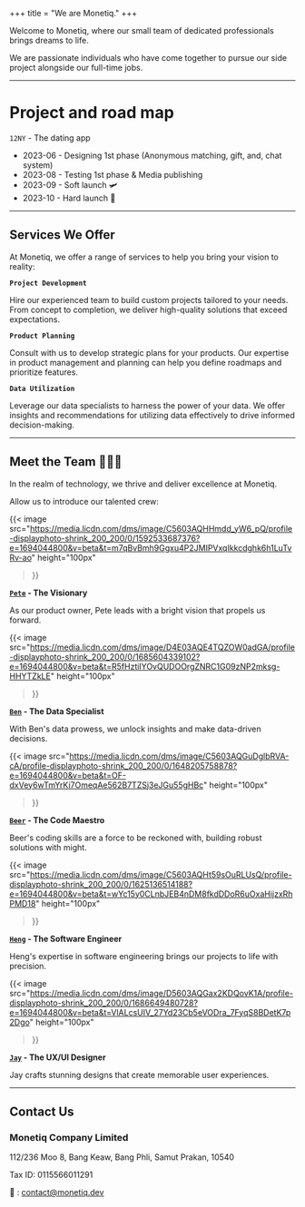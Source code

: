 +++
title = "We are Monetiq."
+++

Welcome to Monetiq, where our small team of dedicated professionals brings dreams to life.

We are passionate individuals who have come together to pursue our side project alongside our full-time jobs.

---

# Project and road map

`12NY` - The dating app

- 2023-06 - Designing 1st phase (Anonymous matching, gift, and, chat system)
- 2023-08 - Testing 1st phase & Media publishing
- 2023-09 - Soft launch 🛩️
- 2023-10 - Hard launch 🚀

---

## Services We Offer

At Monetiq, we offer a range of services to help you bring your vision to reality:

**`Project Development`**

Hire our experienced team to build custom projects tailored to your needs. From concept to completion, we deliver high-quality solutions that exceed expectations.

**`Product Planning`**

Consult with us to develop strategic plans for your products. Our expertise in product management and planning can help you define roadmaps and prioritize features.

**`Data Utilization`**

Leverage our data specialists to harness the power of your data. We offer insights and recommendations for utilizing data effectively to drive informed decision-making.

---

## Meet the Team 🧑‍🤝‍🧑

In the realm of technology, we thrive and deliver excellence at Monetiq.

Allow us to introduce our talented crew:

{{<
    image
    src="https://media.licdn.com/dms/image/C5603AQHHmdd_yW6_pQ/profile-displayphoto-shrink_200_200/0/1592533687376?e=1694044800&v=beta&t=m7qBvBmh9Ggxu4P2JMIPVxqIkkcdghk6h1LuTvRv-ao"
    height="100px"
>}}

**[`Pete`](https://www.linkedin.com/in/chanvit-s-292642198/) - The Visionary**

As our product owner, Pete leads with a bright vision that propels us forward. 

{{<
    image
    src="https://media.licdn.com/dms/image/D4E03AQE4TQZOW0adGA/profile-displayphoto-shrink_200_200/0/1685604339102?e=1694044800&v=beta&t=R5fHztiIYOvQUDOOrgZNRC1G09zNP2mksg-HHYTZkLE"
    height="100px"
>}}

**[`Ben`](https://www.linkedin.com/in/nopdanai-dejvorakul/) - The Data Specialist**

With Ben's data prowess, we unlock insights and make data-driven decisions. 

{{<
    image
    src="https://media.licdn.com/dms/image/C5603AQGuDglbRVA-cA/profile-displayphoto-shrink_200_200/0/1648205758878?e=1694044800&v=beta&t=OF-dxVey6wTmYrKi7OmeqAe562B7TZSj3eJGu55gHBc"
    height="100px"
>}}

**[`Beer`](https://www.linkedin.com/in/borrabeer/) - The Code Maestro**

Beer's coding skills are a force to be reckoned with, building robust solutions with might. 

{{<
    image
    src="https://media.licdn.com/dms/image/C5603AQHt59sOuRLUsQ/profile-displayphoto-shrink_200_200/0/1625136514188?e=1694044800&v=beta&t=wYc15y0CLnbJEB4nDM8fkdDDoR6uOxaHijzxRhPMD18"
    height="100px"
>}}

**[`Heng`](https://www.linkedin.com/in/ramil-arthan-397349170/) - The Software Engineer**

Heng's expertise in software engineering brings our projects to life with precision.

{{<
    image
    src="https://media.licdn.com/dms/image/D5603AQGax2KDQovK1A/profile-displayphoto-shrink_200_200/0/1686649480728?e=1694044800&v=beta&t=VlALcsUIV_27Yd23Cb5eVODra_7FyqS8BDetK7p2Dgo"
    height="100px"
>}}

**[`Jay`](https://www.linkedin.com/in/thanapon-matikanon/) - The UX/UI Designer**

Jay crafts stunning designs that create memorable user experiences.

---

## Contact Us

### Monetiq Company Limited

112/236 Moo 8, Bang Keaw,
Bang Phli, Samut Prakan, 10540

Tax ID: 0115566011291

📧 : [contact@monetiq.dev](mailto:contact@monetiq.dev)
